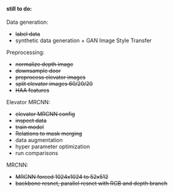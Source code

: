 #### still to do:

Data generation:
* ~~label data~~
* synthetic data generation + GAN Image Style Transfer

Preprocessing:
* ~~normalize depth image~~
* ~~downsample door~~
* ~~preprocess elevator images~~
* ~~split elevator images 60/20/20~~
* ~~HAA features~~

Elevator MRCNN:
* ~~elevator MRCNN config~~
* ~~inspect data~~
* ~~train model~~
* ~~Relations to mask merging~~
* data augmentation
* hyper parameter optimization
* run comparisons

MRCNN:
* ~~MRCNN forced 1024x1024 to 52x512~~
* ~~backbone resnet, parallel resnet with RGB and depth branch~~


